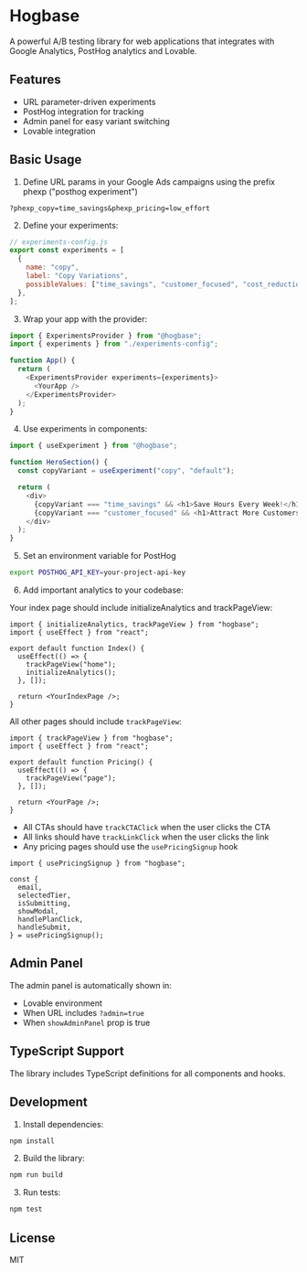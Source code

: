 # Hogbase

A powerful A/B testing library for web applications that integrates with Google Analytics, PostHog analytics and Lovable.

## Features

- URL parameter-driven experiments
- PostHog integration for tracking
- Admin panel for easy variant switching
- Lovable integration

## Basic Usage

1. Define URL params in your Google Ads campaigns using the prefix phexp ("posthog experiment")

```tsx
?phexp_copy=time_savings&phexp_pricing=low_effort
```

2. Define your experiments:

```javascript
// experiments-config.js
export const experiments = [
  {
    name: "copy",
    label: "Copy Variations",
    possibleValues: ["time_savings", "customer_focused", "cost_reduction"],
  },
];
```

3. Wrap your app with the provider:

```javascript
import { ExperimentsProvider } from "@hogbase";
import { experiments } from "./experiments-config";

function App() {
  return (
    <ExperimentsProvider experiments={experiments}>
      <YourApp />
    </ExperimentsProvider>
  );
}
```

4. Use experiments in components:

```javascript
import { useExperiment } from "@hogbase";

function HeroSection() {
  const copyVariant = useExperiment("copy", "default");

  return (
    <div>
      {copyVariant === "time_savings" && <h1>Save Hours Every Week!</h1>}
      {copyVariant === "customer_focused" && <h1>Attract More Customers</h1>}
    </div>
  );
}
```

5. Set an environment variable for PostHog

```bash
export POSTHOG_API_KEY=your-project-api-key
```

6. Add important analytics to your codebase:

Your index page should include initializeAnalytics and trackPageView:

```tsx
import { initializeAnalytics, trackPageView } from "hogbase";
import { useEffect } from "react";

export default function Index() {
  useEffect(() => {
    trackPageView("home");
    initializeAnalytics();
  }, []);

  return <YourIndexPage />;
}
```

All other pages should include `trackPageView`:

```tsx
import { trackPageView } from "hogbase";
import { useEffect } from "react";

export default function Pricing() {
  useEffect(() => {
    trackPageView("page");
  }, []);

  return <YourPage />;
}
```

- All CTAs should have `trackCTAClick` when the user clicks the CTA
- All links should have `trackLinkClick` when the user clicks the link
- Any pricing pages should use the `usePricingSignup` hook

```tsx
import { usePricingSignup } from "hogbase";

const {
  email,
  selectedTier,
  isSubmitting,
  showModal,
  handlePlanClick,
  handleSubmit,
} = usePricingSignup();
```

## Admin Panel

The admin panel is automatically shown in:

- Lovable environment
- When URL includes `?admin=true`
- When `showAdminPanel` prop is true

## TypeScript Support

The library includes TypeScript definitions for all components and hooks.

## Development

1. Install dependencies:

```bash
npm install
```

2. Build the library:

```bash
npm run build
```

3. Run tests:

```bash
npm test
```

## License

MIT
